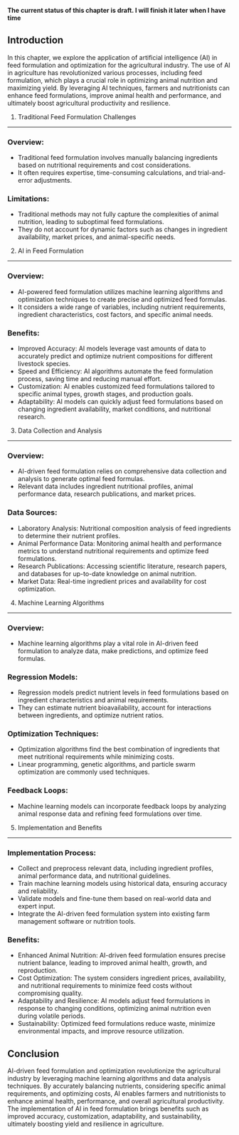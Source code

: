 **The current status of this chapter is draft. I will finish it later when I have time**

Introduction
------------

In this chapter, we explore the application of artificial intelligence (AI) in feed formulation and optimization for the agricultural industry. The use of AI in agriculture has revolutionized various processes, including feed formulation, which plays a crucial role in optimizing animal nutrition and maximizing yield. By leveraging AI techniques, farmers and nutritionists can enhance feed formulations, improve animal health and performance, and ultimately boost agricultural productivity and resilience.

1. Traditional Feed Formulation Challenges
------------------------------------------

### Overview:

* Traditional feed formulation involves manually balancing ingredients based on nutritional requirements and cost considerations.
* It often requires expertise, time-consuming calculations, and trial-and-error adjustments.

### Limitations:

* Traditional methods may not fully capture the complexities of animal nutrition, leading to suboptimal feed formulations.
* They do not account for dynamic factors such as changes in ingredient availability, market prices, and animal-specific needs.

2. AI in Feed Formulation
-------------------------

### Overview:

* AI-powered feed formulation utilizes machine learning algorithms and optimization techniques to create precise and optimized feed formulas.
* It considers a wide range of variables, including nutrient requirements, ingredient characteristics, cost factors, and specific animal needs.

### Benefits:

* Improved Accuracy: AI models leverage vast amounts of data to accurately predict and optimize nutrient compositions for different livestock species.
* Speed and Efficiency: AI algorithms automate the feed formulation process, saving time and reducing manual effort.
* Customization: AI enables customized feed formulations tailored to specific animal types, growth stages, and production goals.
* Adaptability: AI models can quickly adjust feed formulations based on changing ingredient availability, market conditions, and nutritional research.

3. Data Collection and Analysis
-------------------------------

### Overview:

* AI-driven feed formulation relies on comprehensive data collection and analysis to generate optimal feed formulas.
* Relevant data includes ingredient nutritional profiles, animal performance data, research publications, and market prices.

### Data Sources:

* Laboratory Analysis: Nutritional composition analysis of feed ingredients to determine their nutrient profiles.
* Animal Performance Data: Monitoring animal health and performance metrics to understand nutritional requirements and optimize feed formulations.
* Research Publications: Accessing scientific literature, research papers, and databases for up-to-date knowledge on animal nutrition.
* Market Data: Real-time ingredient prices and availability for cost optimization.

4. Machine Learning Algorithms
------------------------------

### Overview:

* Machine learning algorithms play a vital role in AI-driven feed formulation to analyze data, make predictions, and optimize feed formulas.

### Regression Models:

* Regression models predict nutrient levels in feed formulations based on ingredient characteristics and animal requirements.
* They can estimate nutrient bioavailability, account for interactions between ingredients, and optimize nutrient ratios.

### Optimization Techniques:

* Optimization algorithms find the best combination of ingredients that meet nutritional requirements while minimizing costs.
* Linear programming, genetic algorithms, and particle swarm optimization are commonly used techniques.

### Feedback Loops:

* Machine learning models can incorporate feedback loops by analyzing animal response data and refining feed formulations over time.

5. Implementation and Benefits
------------------------------

### Implementation Process:

* Collect and preprocess relevant data, including ingredient profiles, animal performance data, and nutritional guidelines.
* Train machine learning models using historical data, ensuring accuracy and reliability.
* Validate models and fine-tune them based on real-world data and expert input.
* Integrate the AI-driven feed formulation system into existing farm management software or nutrition tools.

### Benefits:

* Enhanced Animal Nutrition: AI-driven feed formulation ensures precise nutrient balance, leading to improved animal health, growth, and reproduction.
* Cost Optimization: The system considers ingredient prices, availability, and nutritional requirements to minimize feed costs without compromising quality.
* Adaptability and Resilience: AI models adjust feed formulations in response to changing conditions, optimizing animal nutrition even during volatile periods.
* Sustainability: Optimized feed formulations reduce waste, minimize environmental impacts, and improve resource utilization.

Conclusion
----------

AI-driven feed formulation and optimization revolutionize the agricultural industry by leveraging machine learning algorithms and data analysis techniques. By accurately balancing nutrients, considering specific animal requirements, and optimizing costs, AI enables farmers and nutritionists to enhance animal health, performance, and overall agricultural productivity. The implementation of AI in feed formulation brings benefits such as improved accuracy, customization, adaptability, and sustainability, ultimately boosting yield and resilience in agriculture.
